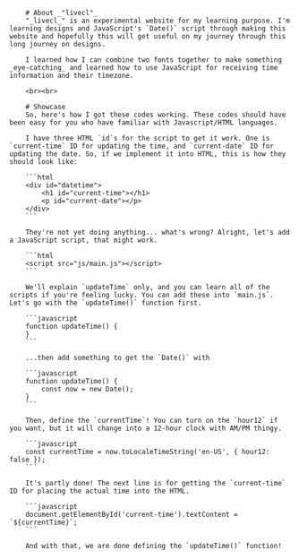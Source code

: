         # About _"livecl"_
        "_livecl_" is an experimental website for my learning purpose. I'm learning designs and JavaScript's `Date()` script through making this website and hopefully this will get useful on my journey through this long journey on designs.
        
        I learned how I can combine two fonts together to make something _eye-catching_ and learned how to use JavaScript for receiving time information and their timezone.
        
        <br><br>
        
        # Showcase
        So, here's how I got these codes working. These codes should have been easy for you who have familiar with Javascript/HTML languages.
        
        I have three HTML `id`s for the script to get it work. One is `current-time` ID for updating the time, and `current-date` ID for updating the date. So, if we implement it into HTML, this is how they should look like:
        
        ```html
        <div id="datetime">
            <h1 id="current-time"></h1>
            <p id="current-date"></p>
        </div>
        ```
        
        They're not yet doing anything... what's wrong? Alright, let's add a JavaScript script, that might work.
        
        ```html
        <script src="js/main.js"></script>
        ```
        
        We'll explain `updateTime` only, and you can learn all of the scripts if you're feeling lucky. You can add these into `main.js`. Let's go with the `updateTime()` function first.
        
        ```javascript
        function updateTime() {
        }
        ```
        
        ...then add something to get the `Date()` with
        
        ```javascript
        function updateTime() {
            const now = new Date();
        }
        ```
        
        Then, define the `currentTime`! You can turn on the `hour12` if you want, but it will change into a 12-hour clock with AM/PM thingy.
        
        ```javascript
        const currentTime = now.toLocaleTimeString('en-US', { hour12: false });
        ```
        
        It's partly done! The next line is for getting the `current-time` ID for placing the actual time into the HTML.
        
        ```javascript
        document.getElementById('current-time').textContent = `${currentTime}`;
        ```
        
        And with that, we are done defining the `updateTime()` function!
